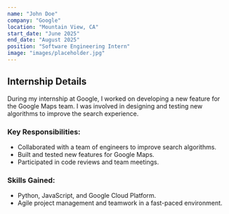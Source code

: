 ```yaml
---
name: "John Doe"
company: "Google"
location: "Mountain View, CA"
start_date: "June 2025"
end_date: "August 2025"
position: "Software Engineering Intern"
image: "images/placeholder.jpg"
---
```


## Internship Details

During my internship at Google, I worked on developing a new feature for the Google Maps team. I was involved in designing and testing new algorithms to improve the search experience.

### Key Responsibilities:
- Collaborated with a team of engineers to improve search algorithms.
- Built and tested new features for Google Maps.
- Participated in code reviews and team meetings.

### Skills Gained:
- Python, JavaScript, and Google Cloud Platform.
- Agile project management and teamwork in a fast-paced environment.
